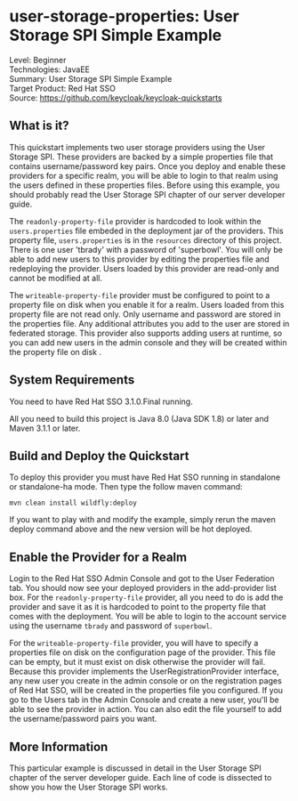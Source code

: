 user-storage-properties: User Storage SPI Simple Example
========================================================

Level: Beginner  
Technologies: JavaEE  
Summary: User Storage SPI Simple Example  
Target Product: Red Hat SSO  
Source: <https://github.com/keycloak/keycloak-quickstarts>  


What is it?
-----------

This quickstart implements two user storage providers using the User Storage SPI.  These providers
are backed by a simple properties file that contains username/password key pairs.  Once you deploy and enable these providers
for a specific realm, you will be able to login to that realm using the users defined in these properties files.  Before
using this example, you should probably read the User Storage SPI chapter of our server developer guide.

The `readonly-property-file` provider is hardcoded to look within the `users.properties` file embeded in the deployment jar
of the providers.  This property file, `users.properties` is in the `resources` directory of this project.
There is one user 'tbrady' with a password of 'superbowl'.  You will only be able to add new users to this provider
by editing the properties file and redeploying the provider.  Users loaded by this provider are read-only and cannot be modified
at all.

The `writeable-property-file` provider must be configured to point to a property file on disk when you enable it for a realm.
Users loaded from this property file are not read only.  Only username and password are stored in the properties file.  Any additional
attributes you add to the user are stored in federated storage.  This provider also supports adding users at runtime, so you can
add new users in the admin console and they will be created within the property file on disk .


System Requirements
-------------------

You need to have Red Hat SSO 3.1.0.Final running.

All you need to build this project is Java 8.0 (Java SDK 1.8) or later and Maven 3.1.1 or later.


Build and Deploy the Quickstart
-------------------------------

To deploy this provider you must have Red Hat SSO running in standalone or standalone-ha mode. Then type the follow maven command:

   ````
   mvn clean install wildfly:deploy
   ````
If you want to play with and modify the example, simply rerun the maven deploy command above and the new version will be hot deployed.

Enable the Provider for a Realm
-------------------------------
Login to the Red Hat SSO Admin Console and got to the User Federation tab.   You should now see your deployed providers in the add-provider list box.
For the `readonly-property-file` provider, all you need to do is add the provider and save it as it is hardcoded to point
to the property file that comes with the deployment.  You will be able to login to the account service using the username `tbrady` and password
of `superbowl`.

For the `writeable-property-file` provider, you will have to specify a properties file on disk on the configuration page of the provider.
This file can be empty, but it must exist on disk otherwise the provider will fail.
Because this provider implements the UserRegistrationProvider interface, any new user you create in the
admin console or on the registration pages of Red Hat SSO, will be created in the properties file you configured.  If you go
to the Users tab in the Admin Console and create a new user, you'll be able to see the provider in action.  You can also
edit the file yourself to add the username/password pairs you want.


More Information
----------------
This particular example is discussed in detail in the User Storage SPI chapter of the server developer guide.  Each line of code is dissected
to show you how the User Storage SPI works.